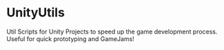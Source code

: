 # UnityUtils
Util Scripts for Unity Projects to speed up the game development process. Useful for quick prototyping and GameJams!
